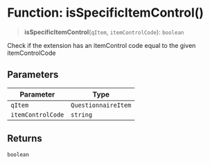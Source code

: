 # Function: isSpecificItemControl()

> **isSpecificItemControl**(`qItem`, `itemControlCode`): `boolean`

Check if the extension has an itemControl code equal to the given itemControlCode

## Parameters

| Parameter | Type |
| ------ | ------ |
| `qItem` | `QuestionnaireItem` |
| `itemControlCode` | `string` |

## Returns

`boolean`
